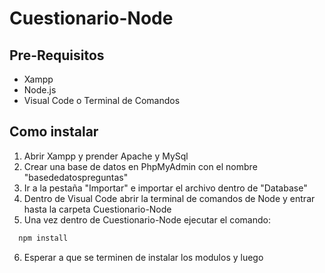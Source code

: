 # Cuestionario-Node

## Pre-Requisitos
- Xampp
- Node.js
- Visual Code o Terminal de Comandos

## Como instalar
1. Abrir Xampp y prender Apache y MySql
2. Crear una base de datos en PhpMyAdmin con el nombre "basededatospreguntas"
3. Ir a la pestaña "Importar" e importar el archivo dentro de "Database"
4. Dentro de Visual Code abrir la terminal de comandos de Node y entrar hasta la carpeta Cuestionario-Node
5. Una vez dentro de Cuestionario-Node ejecutar el comando: 
```sh
  npm install
  ```
6. Esperar a que se terminen de instalar los modulos y luego
